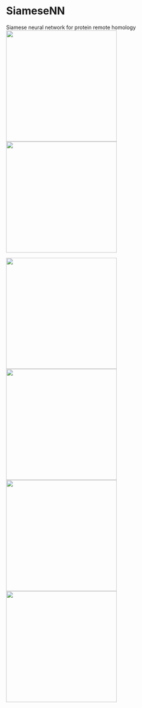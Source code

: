 # SiameseNN
Siamese neural network for protein remote homology 
<img src="https://github.com/Finterly/SiameseNN/blob/master/img/Picture1.png" height="300">
<img src="https://github.com/Finterly/SiameseNN/blob/master/img/Picture2.png" height="300">

<img src="https://github.com/Finterly/SiameseNN/blob/master/img/Picture3.png" height="300">

<img src="https://github.com/Finterly/SiameseNN/blob/master/img/Capture.png" height="300">
<img src="https://github.com/Finterly/SiameseNN/blob/master/img/Capture2.png" height="300">
<img src="https://github.com/Finterly/SiameseNN/blob/master/img/Capture3.png" height="300">
